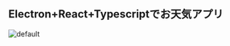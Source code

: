 ## Electron+React+Typescriptでお天気アプリ

![default](https://user-images.githubusercontent.com/33411216/52033731-5935c280-2569-11e9-9dd5-43bcc9a203db.gif)
